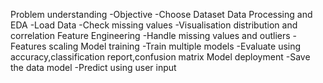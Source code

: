 Problem understanding 
  -Objective 
  -Choose Dataset 
Data Processing and EDA 
  -Load Data 
  -Check missing values 
  -Visualisation distribution and correlation 
Feature Engineering 
  -Handle missing values and outliers 
  -Features scaling 
Model training 
  -Train multiple models
  -Evaluate using accuracy,classification report,confusion matrix
Model deployment
  -Save the data model
  -Predict using user input
